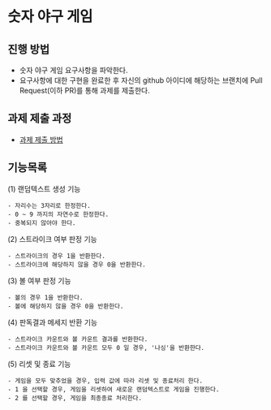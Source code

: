 # 숫자 야구 게임
## 진행 방법
* 숫자 야구 게임 요구사항을 파악한다.
* 요구사항에 대한 구현을 완료한 후 자신의 github 아이디에 해당하는 브랜치에 Pull Request(이하 PR)를 통해 과제를 제출한다.

## 과제 제출 과정
* [과제 제출 방법](https://github.com/next-step/nextstep-docs/tree/master/precourse)

## 기능목록
(1) 랜덤텍스트 생성 기능

    - 자리수는 3자리로 한정한다.    
    - 0 ~ 9 까지의 자연수로 한정한다.
    - 중복되지 않아야 한다. 
    
(2) 스트라이크 여부 판정 기능

    - 스트라이크의 경우 1을 반환한다.
    - 스트라이크에 해당하지 않을 경우 0을 반환한다.
    
(3) 볼 여부 판정 기능

    - 볼의 경우 1을 반환한다.
    - 볼에 해당하지 않을 경우 0을 반환한다.
    
(4) 판독결과 메세지 반환 기능

    - 스트라이크 카운트와 볼 카운트 결과를 반환한다.
    - 스트라이크 카운트와 볼 카운트 모두 0 일 경우, '나싱'을 반환한다.
    
(5) 리셋 및 종료 기능

    - 게임을 모두 맞추었을 경우, 입력 값에 따라 리셋 및 종료처리 한다.
    - 1 을 선택할 경우, 게임을 리셋하여 새로운 랜덤텍스트로 게임을 진행한다.
    - 2 를 선택할 경우, 게임을 최종종료 처리한다.